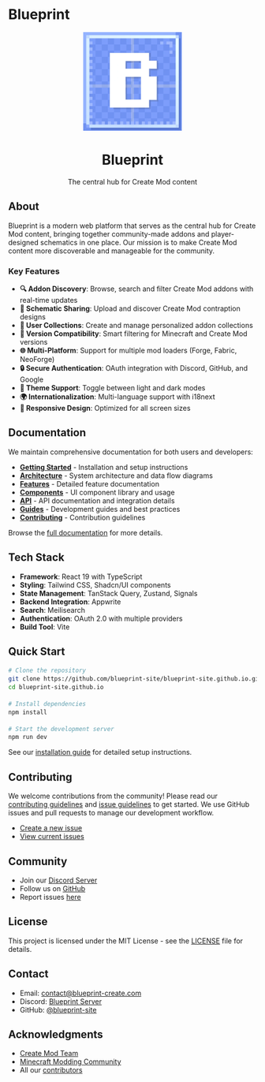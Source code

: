 # Blueprint

<div align="center">
  <img src="/src/assets/logo.webp" alt="Blueprint Logo" width="200" />
  <h1>Blueprint</h1>
  <p>The central hub for Create Mod content</p>
</div>

## About

Blueprint is a modern web platform that serves as the central hub for Create Mod content, bringing together community-made addons and player-designed schematics in one place. Our mission is to make Create Mod content more discoverable and manageable for the community.

### Key Features

- **🔍 Addon Discovery**: Browse, search and filter Create Mod addons with real-time updates
- **📁 Schematic Sharing**: Upload and discover Create Mod contraption designs
- **👥 User Collections**: Create and manage personalized addon collections
- **🔄 Version Compatibility**: Smart filtering for Minecraft and Create Mod versions
- **🌐 Multi-Platform**: Support for multiple mod loaders (Forge, Fabric, NeoForge)
- **🔒 Secure Authentication**: OAuth integration with Discord, GitHub, and Google
- **🌙 Theme Support**: Toggle between light and dark modes
- **🌍 Internationalization**: Multi-language support with i18next
- **📱 Responsive Design**: Optimized for all screen sizes

## Documentation

We maintain comprehensive documentation for both users and developers:

- **[Getting Started](/docs/getting-started/)** - Installation and setup instructions
- **[Architecture](/docs/architecture/)** - System architecture and data flow diagrams
- **[Features](/docs/features/)** - Detailed feature documentation
- **[Components](/docs/components/)** - UI component library and usage
- **[API](/docs/api/)** - API documentation and integration details
- **[Guides](/docs/guides/)** - Development guides and best practices
- **[Contributing](/docs/contributing/)** - Contribution guidelines

Browse the [full documentation](/docs/README.md) for more details.

## Tech Stack

- **Framework**: React 19 with TypeScript
- **Styling**: Tailwind CSS, Shadcn/UI components
- **State Management**: TanStack Query, Zustand, Signals
- **Backend Integration**: Appwrite
- **Search**: Meilisearch
- **Authentication**: OAuth 2.0 with multiple providers
- **Build Tool**: Vite

## Quick Start

```bash
# Clone the repository
git clone https://github.com/blueprint-site/blueprint-site.github.io.git
cd blueprint-site.github.io

# Install dependencies
npm install

# Start the development server
npm run dev
```

See our [installation guide](/docs/getting-started/installation.md) for detailed setup instructions.

## Contributing

We welcome contributions from the community! Please read our [contributing guidelines](/docs/contributing/workflow.md) and [issue guidelines](/docs/contributing/issue-guidelines.md) to get started. We use GitHub issues and pull requests to manage our development workflow.

- [Create a new issue](https://github.com/blueprint-site/blueprint-site.github.io/issues/new/choose)
- [View current issues](https://github.com/blueprint-site/blueprint-site.github.io/issues)

## Community

- Join our [Discord Server](https://discord.gg/kDa8YC8u5J)
- Follow us on [GitHub](https://github.com/blueprint-site)
- Report issues [here](https://github.com/blueprint-site/blueprint-site.github.io/issues)

## License

This project is licensed under the MIT License - see the [LICENSE](LICENSE) file for details.

## Contact

- Email: contact@blueprint-create.com
- Discord: [Blueprint Server](https://discord.gg/kDa8YC8u5J)
- GitHub: [@blueprint-site](https://github.com/blueprint-site)

## Acknowledgments

- [Create Mod Team](https://github.com/Creators-of-Create/Create)
- [Minecraft Modding Community](https://modrinth.com)
- All our [contributors](https://github.com/blueprint-site/blueprint-site.github.io/graphs/contributors)
